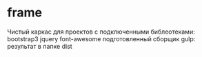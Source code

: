 # frame
Чистый каркас для проектов с подключенными библеотеками: 
bootstrap3
jquery
font-awesome
подготовленный сборщик gulp: 
результат в папке dist
